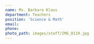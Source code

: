 ```yaml
---
name: Ms. Barbara Klaus
department: Teachers
position: 'Science & Math'
email:
phone:
photo_path: images/staff/IMG_0119.jpg
---
```



